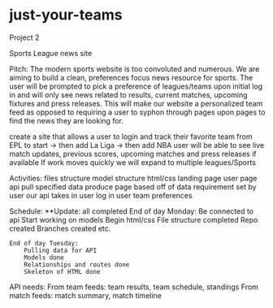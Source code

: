 # just-your-teams

Project 2

Sports League news site

Pitch: 
The modern sports website is too convoluted and numerous. We are aiming to build a clean, preferences focus news resource for sports. The user will be prompted to pick a preference of leagues/teams upon initial log in and will only see news related to results, current matches, upcoming fixtures and press releases. This will make our website a personalized team feed as opposed to requiring a user to syphon through pages upon pages to find the news they are looking for. 

create a site that allows a user to login and track their favorite team from EPL to start -> then add La Liga -> then add NBA
user will be able to see live match updates, previous scores, upcoming matches and press releases if available
    If work moves quickly we will expand to multiple leagues/Sports

Activities:
    files structure
    model structure
    html/css
        landing page
        user page
    api
        pull specified data
        produce page based off of data requirement set by user 
    our api takes in 
        user log in
        user team preferences

Schedule:
    **Update: all completed
    End of day Monday:
        Be connected to api
        Start working on models
        Begin html/css
        File structure completed
        Repo created
            Branches created etc.
    
    End of day Tuesday:
        Pulling data for API
        Models done
        Relationships and routes done
        Skeleton of HTML done

API needs:
    From team feeds: team results, team schedule, standings
    From match feeds: match summary, match timeline

